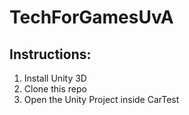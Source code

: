 # TechForGamesUvA

## Instructions:

1. Install Unity 3D
2. Clone this repo
3. Open the Unity Project inside CarTest
